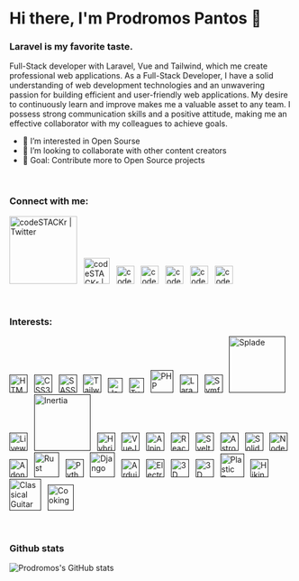 # Hi there, I'm Prodromos Pantos 👋

### Laravel is my favorite taste.
Full-Stack developer with Laravel, Vue and Tailwind, which me create professional web applications. As a Full-Stack Developer, I have a solid understanding of web development technologies and an unwavering passion for building efficient and user-friendly web applications. My desire to continuously learn and improve makes me a valuable asset to any team. I possess strong communication skills and a positive attitude, making me an effective collaborator with my colleagues to achieve goals.

- 👀 I’m interested in Open Sourse
- 👯 I’m looking to collaborate with other content creators
- 🥅 Goal: Contribute more to Open Source projects

<br>

### Connect with me:
[<img alt="codeSTACKr | Twitter" width="120px" src="https://i.imgur.com/mYHy0X3.png" />](https://linktr.ee/prpanto)&nbsp;&nbsp;
[<img alt="codeSTACKr | LinkedIn" width="46px" src="https://i.imgur.com/phnzaa1.png" />](https://gitlab.com/prpanto)&nbsp;&nbsp;
[<img alt="codeSTACKr | Twitter" width="32px" src="https://i.imgur.com/MDEHKxQ.png" />](https://twitter.com/prpantos)&nbsp;&nbsp;
[<img alt="codeSTACKr | LinkedIn" width="32px" src="https://i.imgur.com/divyfvX.png" />](https://www.linkedin.com/in/prodromos-pantos-5910b5263)&nbsp;&nbsp;
[<img alt="codeSTACKr | LinkedIn" width="32px" src="https://i.imgur.com/2gITTzb.png" />](https://www.instagram.com/prpantos)&nbsp;&nbsp;
[<img alt="codeSTACKr | LinkedIn" width="32px" src="https://i.imgur.com/boSVclO.png" />](https://codepen.io/prpanto)&nbsp;&nbsp;
[<img alt="codeSTACKr | LinkedIn" width="32px" src="https://i.imgur.com/wwiAkYT.png" />](https://codesandbox.io/u/prpanto)&nbsp;&nbsp;

<br />

### Interests:<br>
[<img alt="HTML5" width="32px" src="https://i.imgur.com/iQ5jHeB.png" />]()&nbsp;&nbsp;
[<img alt="CSS3" width="32px" src="https://i.imgur.com/byBK02G.png" />]()&nbsp;&nbsp;
[<img alt="SASS" width="32px" src="https://i.imgur.com/D6vT8TY.png" />]()&nbsp;&nbsp;
[<img alt="Tailwind" width="32px" src="https://i.imgur.com/8eHFfGI.png" />]()&nbsp;&nbsp;
[<img alt="JavaScript" width="26px" src="https://i.imgur.com/QAisd5A.png" />]()&nbsp;&nbsp;
[<img alt="Typescript" width="26px" src="https://i.imgur.com/dkCq4mv.png" />]()&nbsp;&nbsp;
[<img alt="PHP" width="40px" src="https://i.imgur.com/8Y2thGt.png" />]()&nbsp;&nbsp;
[<img alt="Laravel" width="32px" src="https://i.imgur.com/EXM16gK.png" />]()&nbsp;&nbsp;
[<img alt="Symfony" width="32px" src="https://i.imgur.com/9ROnwj7.png" />]()&nbsp;&nbsp;
[<img alt="Splade" width="100px" src="https://i.imgur.com/OrWEyYy.png" />]()&nbsp;&nbsp;
[<img alt="Livewire" width="32px" src="https://i.imgur.com/uyTSsHL.png" />]()&nbsp;&nbsp;
[<img alt="Inertia" width="100px" src="https://i.imgur.com/E5ii9yl.png" />]()&nbsp;&nbsp;
[<img alt="Hybridly" width="32px" src="https://i.imgur.com/aTdTHaJ.png" />]()&nbsp;&nbsp;
[<img alt="VueJS" width="32px" src="https://i.imgur.com/X4aWxrK.png" />]()&nbsp;&nbsp;
[<img alt="AlpineJS" width="32px" src="https://i.imgur.com/5fjykVb.png" />]()&nbsp;&nbsp;
[<img alt="ReactJS" width="32px" src="https://i.imgur.com/gmRv9Dm.png" />]()&nbsp;&nbsp;
[<img alt="SvelteJS" width="32px" src="https://i.imgur.com/U58SBS7.png" />]()&nbsp;&nbsp;
[<img alt="AstroJS" width="32px" src="https://i.imgur.com/N0Ni0gv.png" />]()&nbsp;&nbsp;
[<img alt="SolidJS" width="32px" src="https://i.imgur.com/xemDOzj.png" />]()&nbsp;&nbsp;
[<img alt="NodeJS" width="32px" src="https://i.imgur.com/YLVWwLN.png" />]()&nbsp;&nbsp;
[<img alt="AdonisJS" width="32px" src="https://i.imgur.com/8TQJE2K.png" />]()&nbsp;&nbsp;
[<img alt="Rust" width="44px" src="https://i.imgur.com/wcGYPXj.png" />]()&nbsp;&nbsp;
[<img alt="Python" width="32px" src="https://i.imgur.com/T5WBPp3.png" />]()&nbsp;&nbsp;
[<img alt="Django" width="44px" src="https://i.imgur.com/xDMnT7t.png" />]()&nbsp;&nbsp;
[<img alt="Arduino" width="32px" src="https://i.imgur.com/XfiyYFL.png" />]()&nbsp;&nbsp;
[<img alt="Electronics" width="32px" src="https://i.imgur.com/GCDZiqz.png" />]()&nbsp;&nbsp;
[<img alt="3D" width="32px" src="https://i.imgur.com/1nH0uzy.png" />]()&nbsp;&nbsp;
[<img alt="3D Printing" width="32px" src="https://i.imgur.com/7mCbhRH.png" />]()&nbsp;&nbsp;
[<img alt="Plastic Recycling" width="42px" src="https://i.imgur.com/cwezsAM.png" />]()&nbsp;&nbsp;
[<img alt="Hiking" width="32px" src="https://i.imgur.com/I1lBPwm.png" />]()&nbsp;&nbsp;
[<img alt="Classical Guitar & Acoustic" width="56px" src="https://i.imgur.com/aNn647F.png" />]()&nbsp;&nbsp;
[<img alt="Cooking" width="46px" src="https://i.imgur.com/7PfLZgc.png" />]()&nbsp;&nbsp;

<br>

### Github stats
![Prodromos's GitHub stats](https://github-readme-stats.vercel.app/api?username=prpanto&show_icons=true&theme=dark)
